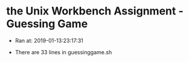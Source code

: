 # the Unix Workbench Assignment - Guessing Game 

* Ran at: 2019-01-13:23:17:31 

* There are       33 lines in guessinggame.sh
